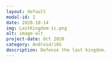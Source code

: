 ```yaml
---
layout: default
modal-id: 1
date: 2020-10-14
img: LastKingdom-ic.png
alt: image-alt
project-date: Oct 2020
category: Android/iOS
description: Defense the last kingdom.
---
```


